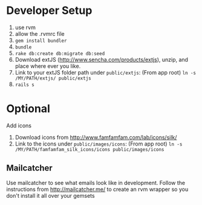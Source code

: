 # Developer Setup

1. use rvm
1. allow the .rvmrc file
1. `gem install bundler`
1. `bundle`
1. `rake db:create db:migrate db:seed`
1. Download extJS (http://www.sencha.com/products/extjs), unzip, and place where ever you like.
1. Link to your extJS folder path under `public/extjs`: (From app root) `ln -s /MY/PATH/extjs/ public/extjs`
1. `rails s`

# Optional
 Add icons
 
1. Download icons from http://www.famfamfam.com/lab/icons/silk/
1. Link to the icons under `public/images/icons`: (From app root) `ln -s /MY/PATH/famfamfam_silk_icons/icons public/images/icons` 


## Mailcatcher

Use mailcatcher to see what emails look like in development.
Follow the instructions from http://mailcatcher.me/ to create an rvm wrapper so you don't install it all over your gemsets
